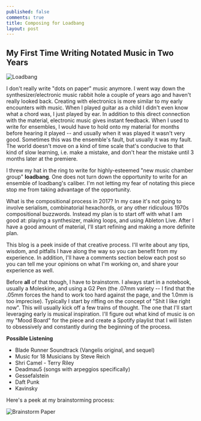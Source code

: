 ```yaml
---
published: false
comments: true
title: Composing for Loadbang
layout: post
---
```


## My First Time Writing Notated Music in Two Years

![Loadbang](https://simsi.es/blog/public/loadbang.jpg)

I don't really write "dots on paper" music anymore. I went way down the synthesizer/electronic music rabbit hole a couple of years ago and haven't really looked back. Creating with electronics is more similar to my early encounters with music. When I played guitar as a child I didn't even know what a chord was, I just played by ear. In addition to this direct connection with the material, electronic music gives instant feedback. When I used to write for ensembles, I would have to hold onto my material for months before hearing it played -- and usually when it was played it wasn't very good. Sometimes this was the ensemble's fault, but usually it was my fault. The world doesn't move on a kind of time scale that's conducive to that kind of slow learning, i.e. make a mistake, and don't hear the mistake until 3 months later at the premiere.

I threw my hat in the ring to write for highly-esteemed "new music chamber group" **loadbang**. One does not turn down the opportunity to write for an ensemble of loadbang's caliber. I'm not letting my fear of notating this piece stop me from taking advantage of the opportunity.

What is the compositional process in 2017? In my case it's not going to involve serialism, combinatorial hexachords, or any other ridiculous 1970s compositional buzzwords. Instead my plan is to start off with what I am good at: playing a synthesizer, making loops, and using Ableton Live. After I have a good amount of material, I'll start refining and making a more definite plan.

This blog is a peek inside of that creative process. I'll write about any tips, wisdom, and pitfalls I have along the way so you can benefit from my experience. In addition, I'll have a comments section below each post so you can tell me your opinions on what I'm working on, and share your experience as well.

Before **all** of that though, I have to brainstorm. I always start in a notebook, usually a Moleskine, and using a G2 Pen (the .07mm variety -- I find that the .05mm forces the hand to work too hard against the page, and the 1.0mm is too imprecise). Typically I start by riffing on the concept of "Shit I like right now". This will usually kick off a few trains of thought. The one that I'll start leveraging early is musical inspiration. I'll figure out what kind of music is on my "Mood Board" for the piece and create a Spotify playlist that I will listen to obsessively and constantly during the beginning of the process.

**Possible Listening**

- Blade Runner Soundtrack (Vangelis original, and sequel)
- Music for 18 Musicians by Steve Reich
- Shri Camel - Terry Riley
- Deadmau5 (songs with arpeggios specifically)
- Gessefalstein
- Daft Punk
- Kavinsky

Here's a peek at my brainstorming process:

![Brainstorm Paper](https://simsi.es/blog/public/brainstorm.jpg)
